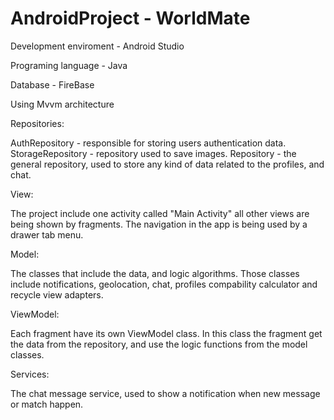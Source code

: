 # AndroidProject - WorldMate
Development enviroment - Android Studio

Programing language - Java

Database - FireBase

Using Mvvm architecture

Repositories:

AuthRepository - responsible for storing users authentication data.
StorageRepository - repository used to save images.
Repository - the general repository, used to store any kind of data related to the profiles, and chat.

View:

The project include one activity called "Main Activity" all other views are being shown by fragments.
The navigation in the app is being used by a drawer tab menu.

Model:

The classes that include the data, and logic algorithms.
Those classes include notifications, geolocation, chat, profiles compability calculator and recycle view adapters.

ViewModel:

Each fragment have its own ViewModel class. In this class the fragment get the data from the repository, and use the logic functions from the model classes.

Services:

The chat message service, used to show a notification when new message or match happen.

